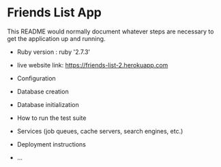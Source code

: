 # Friends List App

This README would normally document whatever steps are necessary to get the
application up and running.



* Ruby version : ruby '2.7.3'

* live website link: https://friends-list-2.herokuapp.com

* Configuration

* Database creation

* Database initialization

* How to run the test suite

* Services (job queues, cache servers, search engines, etc.)

* Deployment instructions

* ...
